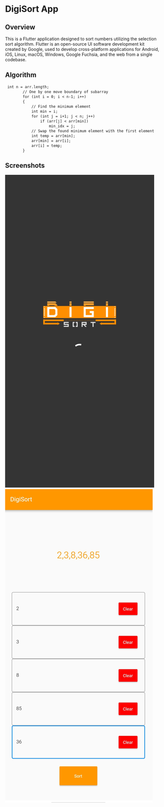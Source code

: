 # DigiSort App

## Overview
This is a Flutter application designed to sort numbers utilizing the selection sort algorithm. Flutter is an open-source UI software development kit created by Google, used to develop cross-platform applications for Android, iOS, Linux, macOS, Windows, Google Fuchsia, and the web from a single codebase.

## Algorithm
```
 int n = arr.length;
        // One by one move boundary of subarray
        for (int i = 0; i < n-1; i++)
        {
            // Find the minimum element
            int min = i;
            for (int j = i+1; j < n; j++)
                if (arr[j] < arr[min])
                    min_idx = j;
            // Swap the found minimum element with the first element
            int temp = arr[min];
            arr[min] = arr[i];
            arr[i] = temp;
        }
```
## Screenshots

![Alternate Text](1.jpg)
![Alternate Text](2.jpg)
